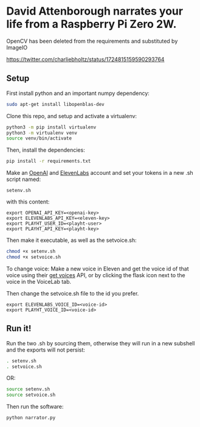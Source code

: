 # David Attenborough narrates your life from a Raspberry Pi Zero 2W. 
OpenCV has been deleted from the requirements and substituted by ImageIO

https://twitter.com/charliebholtz/status/1724815159590293764

## Setup

First install python and an important numpy dependency:
```bash
sudo apt-get install libopenblas-dev
```

Clone this repo, and setup and activate a virtualenv:

```bash
python3 -m pip install virtualenv
python3 -m virtualenv venv
source venv/bin/activate
```

Then, install the dependencies:
```bash
pip install -r requirements.txt
```

Make an [OpenAI](https://beta.openai.com/) and [ElevenLabs](https://elevenlabs.io) account and set your tokens in a new .sh script named:
```
setenv.sh
```
with this content:
```
export OPENAI_API_KEY=<openai-key>
export ELEVENLABS_API_KEY=<eleven-key>
export PLAYHT_USER_ID=<playht-user>
export PLAYHT_API_KEY=<playht-key>
```
Then make it executable, as well as the setvoice.sh:
```bash
chmod +x setenv.sh
chmod +x setvoice.sh
```

To change voice:
Make a new voice in Eleven and get the voice id of that voice using their [get voices](https://elevenlabs.io/docs/api-reference/voices) API, or by clicking the flask icon next to the voice in the VoiceLab tab.

Then change the setvoice.sh file to the id you prefer.
```
export ELEVENLABS_VOICE_ID=<voice-id>
export PLAYHT_VOICE_ID=<voice-id>
```

## Run it!

Run the two .sh by sourcing them, otherwise they will run in a new subshell and the exports will not persist:
```bash
. setenv.sh
. setvoice.sh
```
OR:
```bash
source setenv.sh
source setvoice.sh
```

Then run the software:
```bash
python narrator.py
```